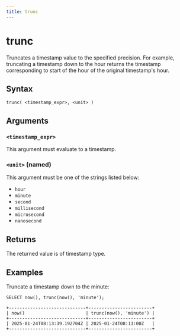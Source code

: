 ```yaml
---
title: trunc
---
```


# trunc

Truncates a timestamp value to the specified precision. For example, truncating a timestamp down to the hour returns the timestamp corresponding to start of the hour of the original timestamp's hour.

## Syntax

```
trunc( <timestamp_expr>, <unit> )
```

## Arguments

### `<timestamp_expr>`

This argument must evaluate to a timestamp.

### `<unit>` (named)

This argument must be one of the strings listed below:

* `hour`
* `minute`
* `second`
* `millisecond`
* `microsecond`
* `nanosecond`

## Returns

The returned value is of timestamp type.

## Examples

Truncate a timestamp down to the minute:

```scopeql
SELECT now(), trunc(now(), 'minute');
```

```
+-----------------------------+------------------------+
| now()                       | trunc(now(), 'minute') |
+-----------------------------+------------------------+
| 2025-01-24T08:13:39.192704Z | 2025-01-24T08:13:00Z   |
+-----------------------------+------------------------+
```
